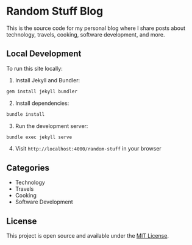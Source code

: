 # Random Stuff Blog

This is the source code for my personal blog where I share posts about technology, travels, cooking, software development, and more.

## Local Development

To run this site locally:

1. Install Jekyll and Bundler:
```bash
gem install jekyll bundler
```

2. Install dependencies:
```bash
bundle install
```

3. Run the development server:
```bash
bundle exec jekyll serve
```

4. Visit `http://localhost:4000/random-stuff` in your browser

## Categories

- Technology
- Travels
- Cooking
- Software Development

## License

This project is open source and available under the [MIT License](LICENSE).

